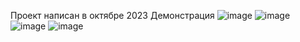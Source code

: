 Проект написан в октябре 2023 
Демонстрация 
![image](https://github.com/VICTOR-f1/vote_counting_system/assets/100849703/cea313f2-c8a3-4a4a-8f70-833322c4cc76)
![image](https://github.com/VICTOR-f1/vote_counting_system/assets/100849703/5c9de597-b995-4890-a578-0dfa9ed8ad59)
![image](https://github.com/VICTOR-f1/vote_counting_system/assets/100849703/bc8ad04e-0cc2-4dda-a652-ce62d563d8ff)
![image](https://github.com/VICTOR-f1/vote_counting_system/assets/100849703/d1ebdeab-948b-474e-bf75-845aee3a9c89)
